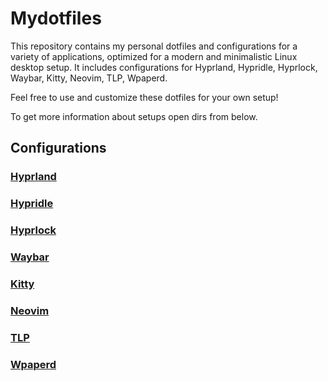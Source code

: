 # Mydotfiles

This repository contains my personal dotfiles and configurations for a variety of applications, optimized for a modern and minimalistic Linux desktop setup. It includes configurations for Hyprland, Hypridle, Hyprlock, Waybar, Kitty, Neovim, TLP, Wpaperd.

Feel free to use and customize these dotfiles for your own setup!

To get more information about setups open dirs from below.

## Configurations

### [Hyprland](hypr/)

### [Hypridle](hypr/)

### [Hyprlock](hypr/)

### [Waybar](waybar/)

### [Kitty](kitty/)

### [Neovim](nvim/)

### [TLP](tlp/)

### [Wpaperd](wpaperd/)
